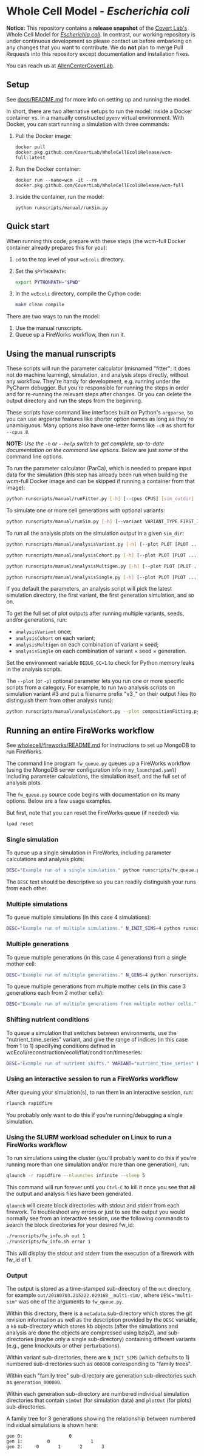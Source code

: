 # Whole Cell Model - *Escherichia coli*

**Notice:** This repository contains a **release snapshot** of the [Covert Lab's](https://www.covert.stanford.edu/) Whole Cell Model for [*Escherichia coli*](https://en.wikipedia.org/wiki/Escherichia_coli). In contrast, our working repository is under continuous development so please contact us before embarking on any changes that you want to contribute. We do **not** plan to merge Pull Requests into this repository except documentation and installation fixes.

You can reach us at [AllenCenterCovertLab](mailto:allencentercovertlab@gmail.com).


## Setup

See [docs/README.md](docs/README.md) for more info on setting up and running the model.

In short, there are two alternative setups to run the model: inside a Docker container vs. in a manually constructed `pyenv` virtual environment.  With Docker, you can start running a simulation with three commands:
1.  Pull the Docker image:
    ```shell script
    docker pull docker.pkg.github.com/CovertLab/WholeCellEcoliRelease/wcm-full:latest
    ```
1. Run the Docker container:
    ```shell script
    docker run --name=wcm -it --rm docker.pkg.github.com/CovertLab/WholeCellEcoliRelease/wcm-full
    ```
1. Inside the container, run the model:
    ```shell script
    python runscripts/manual/runSim.py
    ```

## Quick start

When running this code, prepare with these steps (the wcm-full Docker container already prepares this for you):

1. `cd` to the top level of your `wcEcoli` directory.
2. Set the `$PYTHONPATH`:

   ```bash
   export PYTHONPATH="$PWD"
   ```

3. In the `wcEcoli` directory, compile the Cython code:

   ```bash
   make clean compile
   ```


There are two ways to run the model:

   1. Use the manual runscripts.
   2. Queue up a FireWorks workflow, then run it.


## Using the manual runscripts

These scripts will run the parameter calculator (misnamed "fitter"; it does not do machine learning), simulation, and analysis steps directly, without any workflow. They're handy for development, e.g. running under the PyCharm debugger. But you're responsible for running the steps in order and for re-running the relevant steps after changes.
Or you can delete the output directory and run the steps from the beginning.

These scripts have command line interfaces built on Python's `argparse`, so you can use argparse features like shorter option names as long as they're unambiguous. Many options also have one-letter forms like `-c8` as short for `--cpus 8`.

**NOTE:** _Use the `-h` or `--help` switch to get complete, up-to-date documentation on the command line options._ Below are just _some_ of the command line options.


To run the parameter calculator (ParCa), which is needed to prepare input data for the simulation (this step has already been run when building the wcm-full Docker image and can be skipped if running a container from that image):
```bash
python runscripts/manual/runFitter.py [-h] [--cpus CPUS] [sim_outdir]
```

To simulate one or more cell generations with optional variants:

```bash
python runscripts/manual/runSim.py [-h] [--variant VARIANT_TYPE FIRST_INDEX LAST_INDEX] [--generations GENERATIONS] [--seed SEED] [sim_dir]
```

To run all the analysis plots on the simulation output in a given `sim_dir`:

```bash
python runscripts/manual/analysisVariant.py [-h] [--plot PLOT [PLOT ...]] [--cpus CPUS] [sim_dir]

python runscripts/manual/analysisCohort.py [-h] [--plot PLOT [PLOT ...]] [--cpus CPUS] [--variant_index VARIANT_INDEX] [sim_dir]

python runscripts/manual/analysisMultigen.py [-h] [--plot PLOT [PLOT ...]] [--cpus CPUS] [--variant_index VARIANT_INDEX] [--seed SEED] [sim_dir]

python runscripts/manual/analysisSingle.py [-h] [--plot PLOT [PLOT ...]] [--cpus CPUS] [--variant_index VARIANT_INDEX] [--seed SEED] [--generation GENERATION] [--daughter DAUGHTER] [sim_dir]
```

If you default the parameters, an analysis script will pick the latest simulation directory, the first variant, the first generation simulation, and so on.

To get the full set of plot outputs after running multiple variants, seeds, and/or
generations, run:
* `analysisVariant` once;
* `analysisCohort` on each variant;
* `analysisMultigen` on each combination of variant × seed;
* `analysisSingle` on each combination of variant × seed × generation.

Set the environment variable `DEBUG_GC=1` to check for Python memory leaks in the analysis scripts.

The `--plot` (or `-p`) optional parameter lets you run one or more specific scripts from a category. For example, to run two analysis scripts on simulation variant #3 and put a filename prefix "v3_" on their output files (to distinguish them from other analysis runs):

```bash
python runscripts/manual/analysisCohort.py --plot compositionFitting.py figure2e.py --variant_index 3 --output_prefix v3_
```


## Running an entire FireWorks workflow

See [wholecell/fireworks/README.md](wholecell/fireworks/README.md) for instructions to set up MongoDB to run FireWorks.

The command line program `fw_queue.py` queues up a FireWorks workflow (using the
MongoDB server configuration info in `my_launchpad.yaml`) including parameter
calculations, the simulation itself, and the full set of analysis plots.

The `fw_queue.py` source code begins with documentation on its many options. Below are a few usage examples.

But first, note that you can reset the FireWorks queue (if needed) via:

```bash
lpad reset
```

### Single simulation

To queue up a single simulation in FireWorks, including parameter calculations and analysis plots:

```bash
DESC="Example run of a single simulation." python runscripts/fw_queue.py
```

The `DESC` text should be descriptive so you can readily distinguish your runs from each other.

### Multiple simulations

To queue multiple simulations (in this case 4 simulations):

```bash
DESC="Example run of multiple simulations." N_INIT_SIMS=4 python runscripts/fw_queue.py
```

### Multiple generations

To queue multiple generations (in this case 4 generations) from a single mother cell:

```bash
DESC="Example run of multiple generations." N_GENS=4 python runscripts/fw_queue.py
```

To queue multiple generations from multiple mother cells (in this case 3 generations each from 2 mother cells):

```bash
DESC="Example run of multiple generations from multiple mother cells." N_GENS=3 N_INIT_SIMS=2 python runscripts/fw_queue.py
```

### Shifting nutrient conditions

To queue a simulation that switches between environments, use the "nutrient_time_series" variant, and give the range of indices (in this case from 1 to 1) specifying conditions defined in wcEcoli/reconstruction/ecoli/flat/condition/timeseries:

```bash
DESC="Example run of nutrient shifts." VARIANT="nutrient_time_series" FIRST_VARIANT_INDEX=1 LAST_VARIANT_INDEX=1 python runscripts/fw_queue.py
```

### Using an interactive session to run a FireWorks workflow

After queuing your simulation(s), to run them in an interactive session, run:

```bash
rlaunch rapidfire
```

You probably only want to do this if you're running/debugging a single simulation.

### Using the SLURM workload scheduler on Linux to run a FireWorks workflow

To run simulations using the cluster (you'll probably want to do this if you're running more than one simulation and/or more than one generation), run:

```bash
qlaunch -r rapidfire --nlaunches infinite --sleep 5
```

This command will run forever until you `Ctrl-C` to kill it once you see that all the output and analysis files have been generated.

`qlaunch` will create block directories with stdout and stderr from each firework.  To troubleshoot any errors or just to see the output you would normally see from an interactive session, use the following commands to search the block directories for your desired fw_id:
```bash
./runscripts/fw_info.sh out 1
./runscripts/fw_info.sh error 1
```
This will display the stdout and stderr from the execution of a firework with fw_id of 1.


### Output

The output is stored as a time-stamped sub-directory of the `out` directory, for example `out/20180703.215222.029168__multi-sim/`, where `DESC="multi-sim"` was one of the arguments to `fw_queue.py`.

Within this directory, there is a `metadata` sub-directory which stores the git revision information as well as the description provided by the `DESC` variable, a `kb` sub-directory which stores kb objects (after the simulations and analysis are done the objects are compressed using bzip2), and sub-directories (maybe only a single sub-directory) containing different variants (e.g., gene knockouts or other perturbations).

Within variant sub-directories, there are `N_INIT_SIMS` (which defaults to 1) numbered sub-directories such as `000000` corresponding to "family trees".

Within each "family tree" sub-directory are generation sub-directories such as `generation_000000`.

Within each generation sub-directory are numbered individual simulation directories that contain `simOut` (for simulation data) and `plotOut` (for plots) sub-directories.

A family tree for 3 generations showing the relationship between numbered individual simulations is shown here:

```
gen 0:                 0
gen 1:         0               1
gen 2:     0       1       2       3
```
